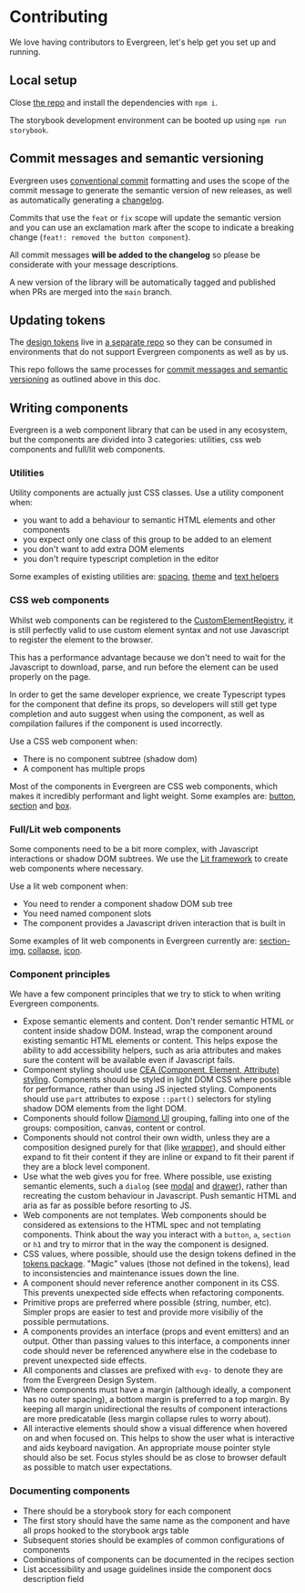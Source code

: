 # Contributing

We love having contributors to Evergreen, let's help get you set up and running.

## Local setup

Close [the repo](https://github.com/wrap-org/evergreen) and install the dependencies with `npm i`.

The storybook development environment can be booted up using `npm run storybook`.

## Commit messages and semantic versioning

Evergreen uses [conventional commit](https://www.conventionalcommits.org/en/v1.0.0/) formatting
and uses the scope of the commit message to generate the semantic version of new releases, as well
as automatically generating a [changelog](https://evergreen.wrap.ngo/?path=/docs/changelog--docs).

Commits that use the `feat` or `fix` scope will update the semantic version and you can use an
exclamation mark after the scope to indicate a breaking change (`feat!: removed the button component`).

All commit messages **will be added to the changelog** so please be considerate with your message descriptions.

A new version of the library will be automatically tagged and published when PRs are merged into the `main` branch.

## Updating tokens

The [design tokens](https://evergreen.wrap.ngo/?path=/docs/foundations-tokens-button--docs) live in
[a separate repo](https://github.com/wrap-org/tokens) so they can be consumed in environments that
do not support Evergreen components as well as by us.

This repo follows the same processes for [commit messages and semantic versioning](https://evergreen.wrap.ngo/?path=/docs/contributing--docs#commit-messages-and-semantic-versioning) as outlined above in this doc.

## Writing components

Evergreen is a web component library that can be used in any ecosystem, but the components are divided into 3
categories: utilities, css web components and full/lit web components.

### Utilities

Utility components are actually just CSS classes. Use a utility component when:
- you want to add a behaviour to semantic HTML elements and other components
- you expect only one class of this group to be added to an element
- you don't want to add extra DOM elements
- you don't require typescript completion in the editor

Some examples of existing utilities are: [spacing](https://evergreen.wrap.ngo/?path=/docs/foundations-utilities-spacing--docs), [theme](https://evergreen.wrap.ngo/?path=/docs/foundations-utilities-theme--docs) and [text helpers](https://evergreen.wrap.ngo/?path=/docs/foundations-utilities-text--docs)

### CSS web components

Whilst web components can be registered to the
[CustomElementRegistry](https://developer.mozilla.org/en-US/docs/Web/API/CustomElementRegistry), it is still
perfectly valid to use custom element syntax and not use Javascript to register the element to the browser.

This has a performance advantage because we don't need to wait for the Javascript to download, parse,
and run before the element can be used properly on the page.

In order to get the same developer exprience, we create Typescript types for the component that define its
props, so developers will still get type completion and auto suggest when using the component, as well as
compilation failures if the component is used incorrectly.

Use a CSS web component when:
- There is no component subtree (shadow dom)
- A component has multiple props

Most of the components in Evergreen are CSS web components, which makes it incredibly performant and light
weight. Some examples are: [button](https://evergreen.wrap.ngo/?path=/docs/components-control-button--docs),
[section](https://evergreen.wrap.ngo/?path=/docs/components-canvas-section--docs) and [box](https://evergreen.wrap.ngo/?path=/docs/components-canvas-box--docs).

### Full/Lit web components

Some components need to be a bit more complex, with Javascript interactions or shadow DOM subtrees. We use the [Lit framework](https://lit.dev/) to create web components where necessary.

Use a lit web component when:
- You need to render a component shadow DOM sub tree
- You need named component slots
- The component provides a Javascript driven interaction that is built in

Some examples of lit web components in Evergreen currently are: [section-img](https://evergreen.wrap.ngo/?path=/story/components-canvas-section--with-image), [collapse](https://evergreen.wrap.ngo/?path=/docs/components-composition-collapse--docs), [icon](https://evergreen.wrap.ngo/?path=/docs/components-content-icon--docs).

### Component principles

We have a few component principles that we try to stick to when writing Evergreen components.

- Expose semantic elements and content. Don't render semantic HTML or content inside shadow DOM. Instead,
wrap the component around existing semantic HTML elements or content. This helps expose the ability to
add accessibility helpers, such as aria attributes and makes sure the content will be available even if
Javascript fails.
- Component styling should use [CEA (Component, Element, Attribute) styling](https://etch.co/blog/bem-for-web-components). Components should be styled in light DOM CSS where possible for performance, rather than using JS injected styling. Components should use `part` attributes to expose `::part()` selectors for styling shadow
DOM elements from the light DOM.
- Components should follow [Diamond UI](https://diamond.etch.co/) grouping, falling into one of the groups: composition, canvas, content or control.
- Components should not control their own width, unless they are a composition designed purely for that (like [wrapper](https://evergreen.wrap.ngo/?path=/docs/components-composition-wrapper--docs)), and should either expand to fit their content if they are inline or expand to fit their parent if they are a block level component.
- Use what the web gives you for free. Where possible, use existing semantic elements, such a `dialog` (see [modal](https://evergreen.wrap.ngo/?path=/docs/components-composition-modal--docs) and [drawer](https://evergreen.wrap.ngo/?path=/docs/components-canvas-drawer--docs)), rather than recreating the custom behaviour in Javascript. Push semantic HTML and aria as far as possible before resorting to JS.
- Web components are not templates. Web components should be considered as extensions to the HTML spec and not templating components. Think about the way you interact with a `button`, `a`, `section` or `h1` and try to mirror that
in the way the component is designed.
- CSS values, where possible, should use the design tokens defined in the [tokens package](https://github.com/wrap-org/tokens). "Magic" values (those not defined in the tokens), lead to inconsistencies and maintenance issues down the line.
- A component should never reference another component in its CSS. This prevents unexpected side effects when refactoring components.
- Primitive props are preferred where possible (string, number, etc). Simpler props are easier to test and provide more visibiliy of the possible permutations.
- A components provides an interface (props and event emitters) and an output. Other than passing values to this interface, a components inner code should never be referenced anywhere else in the codebase to prevent unexpected side effects.
- All components and classes are prefixed with `evg-` to denote they are from the Evergreen Design System.
- Where components must have a margin (although ideally, a component has no outer spacing), a bottom margin is preferred to a top margin. By keeping all margin unidirectional the results of component interactions are more predicatable (less margin collapse rules to worry about).
- All interactive elements should show a visual difference when hovered on and when focused on. This helps to show the user what is interactive and aids keyboard navigation. An appropriate mouse pointer style should also be set. Focus styles should be as close to browser default as possible to match user expectations.

### Documenting components

- There should be a storybook story for each component
- The first story should have the same name as the component and have all props hooked to the storybook args table
- Subsequent stories should be examples of common configurations of components
- Combinations of components can be documented in the recipes section
- List accessibility and usage guidelines inside the component docs description field
